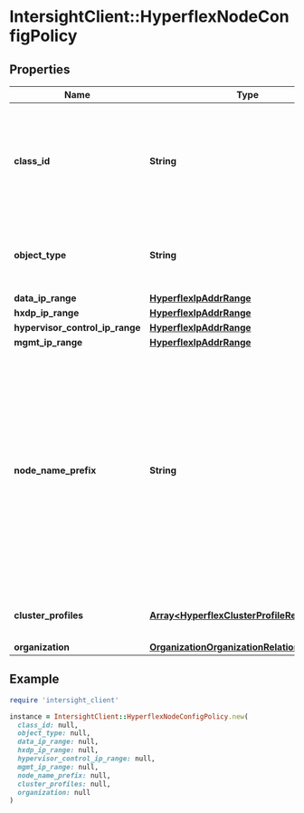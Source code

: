 # IntersightClient::HyperflexNodeConfigPolicy

## Properties

| Name | Type | Description | Notes |
| ---- | ---- | ----------- | ----- |
| **class_id** | **String** | The fully-qualified name of the instantiated, concrete type. This property is used as a discriminator to identify the type of the payload when marshaling and unmarshaling data. | [default to &#39;hyperflex.NodeConfigPolicy&#39;] |
| **object_type** | **String** | The fully-qualified name of the instantiated, concrete type. The value should be the same as the &#39;ClassId&#39; property. | [default to &#39;hyperflex.NodeConfigPolicy&#39;] |
| **data_ip_range** | [**HyperflexIpAddrRange**](HyperflexIpAddrRange.md) |  | [optional] |
| **hxdp_ip_range** | [**HyperflexIpAddrRange**](HyperflexIpAddrRange.md) |  | [optional] |
| **hypervisor_control_ip_range** | [**HyperflexIpAddrRange**](HyperflexIpAddrRange.md) |  | [optional] |
| **mgmt_ip_range** | [**HyperflexIpAddrRange**](HyperflexIpAddrRange.md) |  | [optional] |
| **node_name_prefix** | **String** | The node name prefix that is used to automatically generate the default hostname for each server. A dash (-) will be appended to the prefix followed by the node number to form a hostname. This default naming scheme can be manually overridden in the node configuration. The maximum length of a prefix is 60, must only contain alphanumeric characters or dash (-), and must start with an alphanumeric character. | [optional] |
| **cluster_profiles** | [**Array&lt;HyperflexClusterProfileRelationship&gt;**](HyperflexClusterProfileRelationship.md) | An array of relationships to hyperflexClusterProfile resources. | [optional] |
| **organization** | [**OrganizationOrganizationRelationship**](OrganizationOrganizationRelationship.md) |  | [optional] |

## Example

```ruby
require 'intersight_client'

instance = IntersightClient::HyperflexNodeConfigPolicy.new(
  class_id: null,
  object_type: null,
  data_ip_range: null,
  hxdp_ip_range: null,
  hypervisor_control_ip_range: null,
  mgmt_ip_range: null,
  node_name_prefix: null,
  cluster_profiles: null,
  organization: null
)
```

